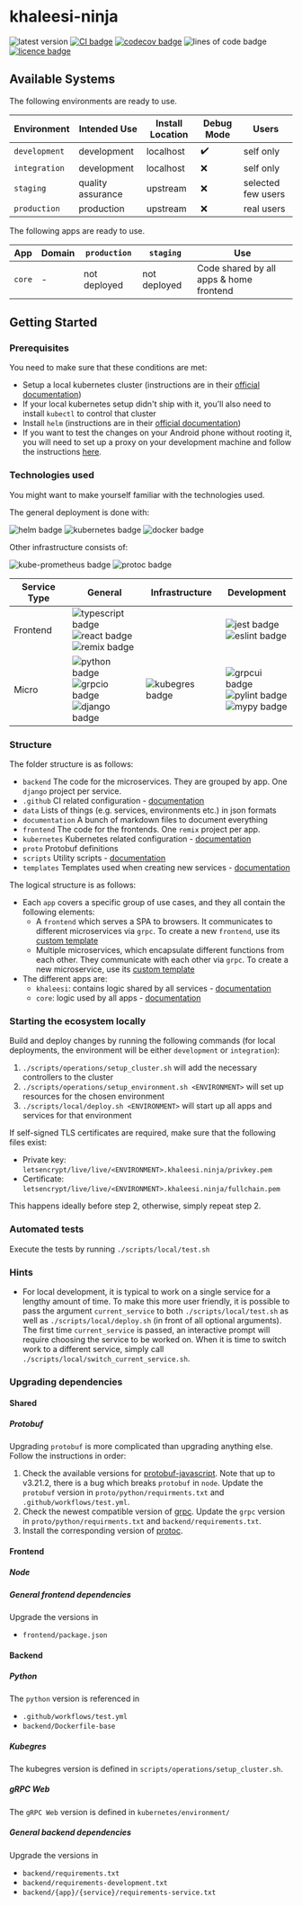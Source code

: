 # khaleesi-ninja

![latest version](https://img.shields.io/github/v/tag/LanDinh/khaleesi-ninja)
[![CI badge](https://github.com/LanDinh/khaleesi-ninja/actions/workflows/test.yml/badge.svg?branch=main)](https://github.com/LanDinh/khaleesi-ninja/actions)
[![codecov badge](https://codecov.io/gh/LanDinh/khaleesi-ninja/branch/main/graph/badge.svg?token=tQrhEsgApq)](https://codecov.io/gh/LanDinh/khaleesi-ninja)
![lines of code badge](https://img.shields.io/tokei/lines/github/LanDinh/khaleesi-ninja)
[![licence badge](https://img.shields.io/github/license/LanDinh/khaleesi-ninja)](LICENSE)

## Available Systems

The following environments are ready to use.

| Environment   | Intended Use      | Install Location | Debug Mode         | Users              |
|---------------|-------------------|------------------|--------------------|--------------------|
| `development` | development       | localhost        | :heavy_check_mark: | self only          |
| `integration` | development       | localhost        | :x:                | self only          |
| `staging`     | quality assurance | upstream         | :x:                | selected few users |
| `production`  | production        | upstream         | :x:                | real users         |

The following apps are ready to use.

| App    | Domain | `production` | `staging`    | Use                                     |
|--------|--------|--------------|--------------|-----------------------------------------|
| `core` | -      | not deployed | not deployed | Code shared by all apps & home frontend |

## Getting Started

### Prerequisites

You need to make sure that these conditions are met:

* Setup a local kubernetes cluster (instructions are in their [official documentation](https://kubernetes.io/docs/setup/))
* If your local kubernetes setup didn't ship with it, you'll also need to install `kubectl` to control that cluster
* Install `helm` (instructions are in their [official documentation](https://helm.sh/docs/intro/install/))
* If you want to test the changes on your Android phone without rooting it, you will need to set up a proxy on your development machine and follow the instructions [here](https://developer.chrome.com/docs/devtools/remote-debugging/local-server/).

### Technologies used

You might want to make yourself familiar with the technologies used.

The general deployment is done with:

![helm badge](https://img.shields.io/badge/helm-v3.8-informational)
![kubernetes badge](https://img.shields.io/badge/kubernetes-v1.25-informational)
![docker badge](https://img.shields.io/badge/docker-v24.0-informational)

Other infrastructure consists of:

![kube-prometheus badge](https://img.shields.io/badge/kube--prometheus-latest-informational)
![protoc badge](https://img.shields.io/badge/protoc-3.19.4-informational)

| Service Type | General                                                                                                                                                                                                                                     | Infrastructure                                                               | Development                                                                                                                                                                                                                            |
|--------------|---------------------------------------------------------------------------------------------------------------------------------------------------------------------------------------------------------------------------------------------|------------------------------------------------------------------------------|----------------------------------------------------------------------------------------------------------------------------------------------------------------------------------------------------------------------------------------|
| Frontend     | ![typescript badge](https://img.shields.io/badge/typescript-v5.0-informational) <br /> ![react badge](https://img.shields.io/badge/react-v18.0-informational) <br /> ![remix badge](https://img.shields.io/badge/remix-v1.17-informational) |                                                                              | ![jest badge](https://img.shields.io/badge/jest-v29.5-informational) <br /> ![eslint badge](https://img.shields.io/badge/eslint-latest-informational)                                                                                  |
| Micro        | ![python badge](https://img.shields.io/badge/python-v3.10-informational) <br /> ![grpcio badge](https://img.shields.io/badge/grpcio-v1.48-informational) <br /> ![django badge](https://img.shields.io/badge/django-v4.0-informational)     | ![kubegres badge](https://img.shields.io/badge/kubegres-v1.16-informational) | ![grpcui badge](https://img.shields.io/badge/grpcui-latest-informational) <br /> ![pylint badge](https://img.shields.io/badge/pylint-v2.14-informational) <br /> ![mypy badge](https://img.shields.io/badge/mypy-v0.961-informational) |

### Structure

The folder structure is as follows:

* `backend` The code for the microservices. They are grouped by app. One `django` project per service.
* `.github` CI related configuration - [documentation](documentation/folder-structure/ci.md)
* `data` Lists of things (e.g. services, environments etc.) in json formats
* `documentation` A bunch of markdown files to document everything
* `frontend` The code for the frontends. One `remix` project per app.
* `kubernetes` Kubernetes related configuration - [documentation](documentation/folder-structure/kubernetes.md)
* `proto` Protobuf definitions
* `scripts` Utility scripts - [documentation](documentation/folder-structure/scripts.md)
* `templates` Templates used when creating new services - [documentation](documentation/folder-structure/templates.md)

The logical structure is as follows: 

* Each `app` covers a specific group of use cases, and they all contain the following elements:
  * A `frontend` which serves a SPA to browsers.
    It communicates to different microservices via `grpc`.
    To create a new `frontend`, use its [custom template](/templates/frontend/frontend_template)
  * Multiple microservices, which encapsulate different functions from each other.
    They communicate with each other via `grpc`.
    To create a new microservice, use its [custom template](/templates/backend/micro_template)
* The different apps are:
  * `khaleesi`: contains logic shared by all services - [documentation](/documentation/logical-structure/khaleesi.md) 
  * `core`: logic used by all apps - [documentation](/documentation/logical-structure/core.md)

### Starting the ecosystem locally

Build and deploy changes by running the following commands (for local deployments, the environment will be either `development` or `integration`):

1. `./scripts/operations/setup_cluster.sh` will add the necessary controllers to the cluster
1. `./scripts/operations/setup_environment.sh <ENVIRONMENT>` will set up resources for the chosen environment
1. `./scripts/local/deploy.sh <ENVIRONMENT>` will start up all apps and services for that environment

If self-signed TLS certificates are required, make sure that the following files exist:

* Private key: `letsencrypt/live/live/<ENVIRONMENT>.khaleesi.ninja/privkey.pem`
* Certificate: `letsencrypt/live/live/<ENVIRONMENT>.khaleesi.ninja/fullchain.pem`

This happens ideally before step 2, otherwise, simply repeat step 2.

### Automated tests

Execute the tests by running `./scripts/local/test.sh`

### Hints

* For local development, it is typical to work on a single service for a lengthy amount of time.
  To make this more user friendly, it is possible to pass the argument `current_service` to both `./scripts/local/test.sh` as well as `./scripts/local/deploy.sh` (in front of all optional arguments).
  The first time `current_service` is passed, an interactive prompt will require choosing the service to be worked on.
  When it is time to switch work to a different service, simply call `./scripts/local/switch_current_service.sh`.
  
### Upgrading dependencies

#### Shared

##### Protobuf

Upgrading `protobuf` is more complicated than upgrading anything else.
Follow the instructions in order:

1. Check the available versions for [protobuf-javascript](https://github.com/protocolbuffers/protobuf-javascript/releases).
   Note that up to v3.21.2, there is a bug which breaks `protobuf` in `node`.
   Update the `protobuf` version in `proto/python/requirments.txt` and `.github/workflows/test.yml`.
1. Check the newest compatible version of [grpc](https://github.com/grpc/grpc/releases).
   Update the `grpc` version in `proto/python/requirments.txt` and `backend/requirements.txt`.
1. Install the corresponding version of [protoc](https://github.com/protocolbuffers/protobuf/releases).

#### Frontend

##### Node

##### General frontend dependencies

Upgrade the versions in

* `frontend/package.json`

#### Backend

##### Python

The `python` version is referenced in

* `.github/workflows/test.yml`
* `backend/Dockerfile-base`

##### Kubegres

The kubegres version is defined in `scripts/operations/setup_cluster.sh`.

##### gRPC Web

The `gRPC Web` version is defined in `kubernetes/environment/`

##### General backend dependencies

Upgrade the versions in

* `backend/requirements.txt`
* `backend/requirements-development.txt`
* `backend/{app}/{service}/requirements-service.txt`
